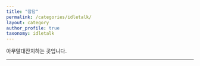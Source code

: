 ```yaml
---
title: "잡담"
permalink: /categories/idletalk/
layout: category
author_profile: true
taxonomy: idletalk
---
```


아무말대잔치하는 곳입니다.
* * *
